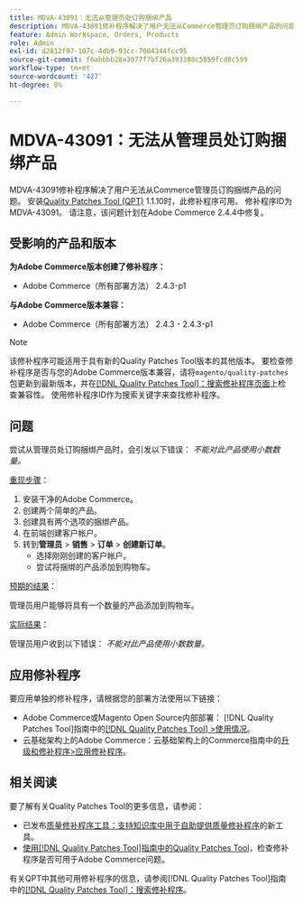 ```yaml
---
title: MDVA-43091：无法从管理员处订购捆绑产品
description: MDVA-43091修补程序解决了用户无法从Commerce管理员订购捆绑产品的问题。 安装[Quality Patches Tool (QPT)](https://experienceleague.adobe.com/en/docs/commerce-knowledge-base/kb/announcements/commerce-announcements/magento-quality-patches-released-new-tool-to-self-serve-quality-patches) 1.1.10后，即可使用此修补程序。 修补程序ID为MDVA-43091。 请注意，该问题计划在Adobe Commerce 2.4.4中修复。
feature: Admin Workspace, Orders, Products
role: Admin
exl-id: d2812f97-107c-4db9-93cc-7004344fcc95
source-git-commit: f6abbbb28a3077f7bf26a393388c5059fcd8c599
workflow-type: tm+mt
source-wordcount: '427'
ht-degree: 0%

---
```


# MDVA-43091：无法从管理员处订购捆绑产品

MDVA-43091修补程序解决了用户无法从Commerce管理员订购捆绑产品的问题。 安装[Quality Patches Tool (QPT)](https://experienceleague.adobe.com/en/docs/commerce-knowledge-base/kb/announcements/commerce-announcements/magento-quality-patches-released-new-tool-to-self-serve-quality-patches) 1.1.10时，此修补程序可用。 修补程序ID为MDVA-43091。 请注意，该问题计划在Adobe Commerce 2.4.4中修复。

## 受影响的产品和版本

**为Adobe Commerce版本创建了修补程序：**

* Adobe Commerce（所有部署方法） 2.4.3-p1

**与Adobe Commerce版本兼容：**

* Adobe Commerce（所有部署方法） 2.4.3 - 2.4.3-p1

>[!NOTE]
>
>该修补程序可能适用于具有新的Quality Patches Tool版本的其他版本。 要检查修补程序是否与您的Adobe Commerce版本兼容，请将`magento/quality-patches`包更新到最新版本，并在[[!DNL Quality Patches Tool]：搜索修补程序页面](https://experienceleague.adobe.com/en/docs/commerce-knowledge-base/kb/announcements/commerce-announcements/magento-quality-patches-released-new-tool-to-self-serve-quality-patches)上检查兼容性。 使用修补程序ID作为搜索关键字来查找修补程序。

## 问题

尝试从管理员处订购捆绑产品时，会引发以下错误： *不能对此产品使用小数数量。*

<u>重现步骤</u>：

1. 安装干净的Adobe Commerce。
1. 创建两个简单的产品。
1. 创建具有两个选项的捆绑产品。
1. 在前端创建客户帐户。
1. 转到&#x200B;**管理员** > **销售** > **订单** > **创建新订单**。
   * 选择刚刚创建的客户帐户。
   * 尝试将捆绑的产品添加到购物车。

<u>预期的结果</u>：

管理员用户能够将具有一个数量的产品添加到购物车。

<u>实际结果</u>：

管理员用户收到以下错误： *不能对此产品使用小数数量。*

## 应用修补程序

要应用单独的修补程序，请根据您的部署方法使用以下链接：

* Adobe Commerce或Magento Open Source内部部署： [!DNL Quality Patches Tool]指南中的[[!DNL Quality Patches Tool] >使用情况](/help/tools/quality-patches-tool/usage.md)。
* 云基础架构上的Adobe Commerce：云基础架构上的Commerce指南中的[升级和修补程序>应用修补程序](https://experienceleague.adobe.com/docs/commerce-cloud-service/user-guide/develop/upgrade/apply-patches.html)。

## 相关阅读

要了解有关Quality Patches Tool的更多信息，请参阅：

* 已发布[质量修补程序工具：支持知识库中用于自助提供质量修补程序](https://experienceleague.adobe.com/en/docs/commerce-knowledge-base/kb/announcements/commerce-announcements/magento-quality-patches-released-new-tool-to-self-serve-quality-patches)的新工具。
* [使用[!DNL Quality Patches Tool]指南中的Quality Patches Tool](/help/tools/quality-patches-tool/patches-available-in-qpt/check-patch-for-magento-issue-with-magento-quality-patches.md)，检查修补程序是否可用于Adobe Commerce问题。

有关QPT中其他可用修补程序的信息，请参阅[!DNL Quality Patches Tool]指南中的[[!DNL Quality Patches Tool]：搜索修补程序](https://experienceleague.adobe.com/tools/commerce-quality-patches/index.html)。
